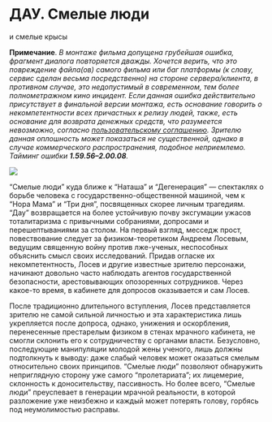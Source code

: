 
# ДАУ. Смелые люди

и смелые крысы


**Примечание**. *В монтаже фильма допущена грубейшая ошибка, фрагмент диалога повторяется дважды. Хочется верить, что это повреждение файла(ов) самого фильма или баг платформы (к слову, сервис сделан весьма посредственно) на стороне сервера/клиента, в противном случае, это недопустимый в современном, тем более полнометражном кино инцидент. Если данная ошибка действительно присутствует в финальной версии монтажа, есть основание говорить о некомпетентности всех причастных к релизу людей, также, есть основание для возврата денежных средств, что разумеется невозможно, согласно [пользовательскому соглашению](https://www.dau.com/ru/terms-privacy-policy). Зрителю данная оплошность может показаться не существенной, однако в случае коммерческого распространения, подобное неприемлемо. Тайминг ошибки **1.59.56–2.00.08**.*

![](https://cdn-images-1.medium.com/max/2732/1*7r6lGMigVaIJ-fbqdUgyzA.png)

“Смелые люди” куда ближе к “Наташа” и “Дегенерация” — спектаклях о борьбе человека с государственно-общественной машиной, чем к “Нора Мама” и “Три дня”, посвященных скорее личным трагедиям. “Дау” возвращается на более устойчивую почву эксгумации ужасов тоталитаризма с привычными собраниями, допросами и перешептываниями за столом. На первый взгляд, месседж прост, повествование следует за физиком-теоретиком Андреем Лосевым, ведущим священную войну против лже-ученых, неспособных объяснить смысл своих исследований. Придав огласке их некомпетентность, Лосев и другие известные зрителю персонажи, начинают довольно часто наблюдать агентов государственной безопасности, арестовывающих опозоренных сотрудников. Через какое-то время, в кабинете для допросов оказывается и сам Лосев.

После традиционно длительного вступления, Лосев представляется зрителю не самой сильной личностью и эта характеристика лишь укрепляется после допроса, однако, унижения и оскорбления, перенесенные престарелым физиком в стенах мрачного кабинета, не смогли склонить его к сотрудничеству с органами власти. Безусловно, последующие манипуляции молодой жены ученого, лишь должны подтолкнуть к выводу: даже слабый человек может оказаться смелым относительно своих принципов. “Смелые люди” позволяют обнаружить неприглядную сторону уже самого “пролетариата”; их лицемерие, склонность к доносительству, пассивность. Но более всего, “Смелые люди” преуспевает в генерации мрачной реальности, в которой разложение уже неизбежно и каждый может потерять голову, горбясь под неумолимостью расправы.
